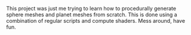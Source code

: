 This project was just me trying to learn how to procedurally generate sphere meshes and planet meshes from scratch. This is done using a combination of regular scripts and compute shaders. Mess around, have fun.
